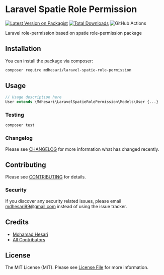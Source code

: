 # Laravel Spatie Role Permission

[![Latest Version on Packagist](https://img.shields.io/packagist/v/mdhesari/laravel-spatie-role-permission.svg?style=flat-square)](https://packagist.org/packages/mdhesari/laravel-spatie-role-permission)
[![Total Downloads](https://img.shields.io/packagist/dt/mdhesari/laravel-spatie-role-permission.svg?style=flat-square)](https://packagist.org/packages/mdhesari/laravel-spatie-role-permission)
![GitHub Actions](https://github.com/mdhesari/laravel-spatie-role-permission/actions/workflows/main.yml/badge.svg)

Laravel role-permission based on spatie role-permission package

## Installation

You can install the package via composer:

```bash
composer require mdhesari/laravel-spatie-role-permission
```

## Usage

```php
// Usage description here
User extends \Mdhesari\LaravelSpatieRolePermission\Models\User {...}
```

### Testing

```bash
composer test
```

### Changelog

Please see [CHANGELOG](CHANGELOG.md) for more information what has changed recently.

## Contributing

Please see [CONTRIBUTING](CONTRIBUTING.md) for details.

### Security

If you discover any security related issues, please email mdhesari99@gmail.com instead of using the issue tracker.

## Credits

-   [Mohamad Hesari](https://github.com/mdhesari)
-   [All Contributors](../../contributors)

## License

The MIT License (MIT). Please see [License File](LICENSE.md) for more information.